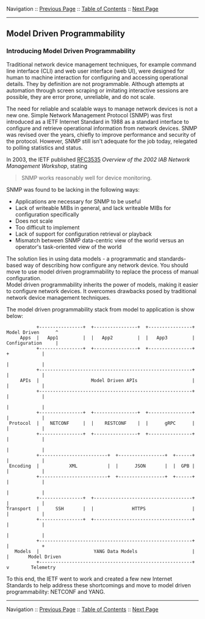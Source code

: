 Navigation :: [Previous Page](LTRPRG-1100-03a2-API-Ex1.md) :: [Table of Contents](LTRPRG-1100-00-Intro.md#table-of-contents) :: [Next Page](LTRPRG-1100-03b2-NETCONF-Ex1.md)

---

## Model Driven Programmability

### Introducing Model Driven Programmability

Traditional network device management techniques, for example command line interface (CLI) and web user interface 
(web UI), were designed for human to machine interaction for configuring and accessing operational details.  They by 
definition are not programmable.  Although attempts at automation through screen scraping or imitating interactive 
sessions are possible, they are error prone, unreliable, and do not scale.

The need for reliable and scalable ways to manage network devices is not a new one.  Simple Network Management Protocol 
(SNMP) was first introduced as a IETF Internet Standard in 1988 as a standard interface to configure and retrieve 
operational information from network devices.  SNMP was revised over the years, chiefly to improve performance and 
security of the protocol.  However, SNMP still isn't adequate for the job today, relegated to polling statistics and 
status.

In 2003, the IETF published [RFC3535](https://tools.ietf.org/html/rfc3535) *Overview of the 2002 IAB Network 
Management Workshop*, stating

> SNMP works reasonably well for device monitoring.

SNMP was found to be lacking in the following ways:

* Applications are necessary for SNMP to be useful
* Lack of writeable MIBs in general, and lack writeable MIBs for configuration specifically
* Does not scale
* Too difficult to implement
* Lack of support for configuration retrieval or playback
* Mismatch between SNMP data-centric view of the world versus an operator's task-oriented view of the world 

The solution lies in using data models - a programmatic and standards-based way of describing how configure any 
network device. You should move to use model driven programmability to replace the process of manual configuration.  
Model driven programmability inherits the power of models, making it easier to configure network devices.  It overcomes 
drawbacks posed by traditional network device management techniques.

The model driven programmability stack from model to application is show below:

```
           +----------------+  +----------------+  +----------------+  Model Driven      ^
     Apps  |   App1         |  |   App2         |  |   App3         |  Configuration     |
           +----------------+  +----------------+  +----------------+       +            |
                                                                            |            |
           +--------------------------------------------------------+       |            |
     APIs  |                   Model Driven APIs                    |       |            |
           +--------------------------------------------------------+       |            |
                                                                            |            |
           +----------------+  +----------------+  +----------------+       |            |
 Protocol  |    NETCONF     |  |    RESTCONF    |  |      gRPC      |       |            |
           +----------------+  +----------------+  +----------------+       |            |
                                                                            |            |
           +-------------------------+  +-----------------+  +------+       |            |
 Encoding  |           XML           |  |      JSON       |  |  GPB |       |            |
           +-------------------------+  +-----------------+  +------+       |            |
                                                                            |            |
           +----------------+  +------------------------------------+       |            |
Transport  |      SSH       |  |              HTTPS                 |       |            |
           +----------------+  +------------------------------------+       |            |
                                                                            |            |
           +--------------------------------------------------------+       |            +
   Models  |                    YANG Data Models                    |       |       Model Driven
           +--------------------------------------------------------+       v        Telemetry
```

To this end, the IETF went to work and created a few new Internet Standards to help address these shortcomings and 
move to model driven programmability: NETCONF and YANG.

---

Navigation :: [Previous Page](LTRPRG-1100-03a2-API-Ex1.md) :: [Table of Contents](LTRPRG-1100-00-Intro.md#table-of-contents) :: [Next Page](LTRPRG-1100-03b2-NETCONF-Ex1.md)
